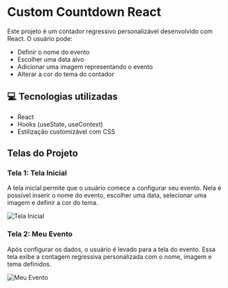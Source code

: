 # Custom Countdown React

Este projeto é um contador regressivo personalizável desenvolvido com React. O usuário pode:

- Definir o nome do evento
- Escolher uma data alvo
- Adicionar uma imagem representando o evento
- Alterar a cor do tema do contador

## 💻 Tecnologias utilizadas
- React
- Hooks (useState, useContext)
- Estilização customizável com CSS

## Telas do Projeto

### Tela 1: Tela Inicial
A tela inicial permite que o usuário comece a configurar seu evento. Nela é possível inserir o nome do evento, escolher uma data, selecionar uma imagem e definir a cor do tema.

![Tela Inicial](assets/telaincial.jpg)

### Tela 2: Meu Evento
Após configurar os dados, o usuário é levado para a tela do evento. Essa tela exibe a contagem regressiva personalizada com o nome, imagem e tema definidos.

![Meu Evento](assets/meuevento.jpg)
